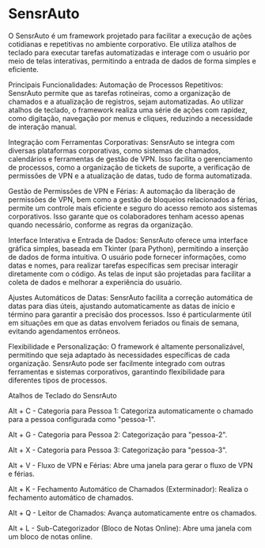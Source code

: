 
# SensrAuto

O SensrAuto é um framework projetado para facilitar a execução de ações cotidianas e repetitivas no ambiente corporativo. Ele utiliza atalhos de teclado para executar tarefas automatizadas e interage com o usuário por meio de telas interativas, permitindo a entrada de dados de forma simples e eficiente.

Principais Funcionalidades:
Automação de Processos Repetitivos: SensrAuto permite que as tarefas rotineiras, como a organização de chamados e a atualização de registros, sejam automatizadas. Ao utilizar atalhos de teclado, o framework realiza uma série de ações com rapidez, como digitação, navegação por menus e cliques, reduzindo a necessidade de interação manual.

Integração com Ferramentas Corporativas: SensrAuto se integra com diversas plataformas corporativas, como sistemas de chamados, calendários e ferramentas de gestão de VPN. Isso facilita o gerenciamento de processos, como a organização de tickets de suporte, a verificação de permissões de VPN e a atualização de datas, tudo de forma automatizada.

Gestão de Permissões de VPN e Férias: A automação da liberação de permissões de VPN, bem como a gestão de bloqueios relacionados a férias, permite um controle mais eficiente e seguro do acesso remoto aos sistemas corporativos. Isso garante que os colaboradores tenham acesso apenas quando necessário, conforme as regras da organização.

Interface Interativa e Entrada de Dados: SensrAuto oferece uma interface gráfica simples, baseada em Tkinter (para Python), permitindo a inserção de dados de forma intuitiva. O usuário pode fornecer informações, como datas e nomes, para realizar tarefas específicas sem precisar interagir diretamente com o código. As telas de input são projetadas para facilitar a coleta de dados e melhorar a experiência do usuário.

Ajustes Automáticos de Datas: SensrAuto facilita a correção automática de datas para dias úteis, ajustando automaticamente as datas de início e término para garantir a precisão dos processos. Isso é particularmente útil em situações em que as datas envolvem feriados ou finais de semana, evitando agendamentos errôneos.

Flexibilidade e Personalização: O framework é altamente personalizável, permitindo que seja adaptado às necessidades específicas de cada organização. SensrAuto pode ser facilmente integrado com outras ferramentas e sistemas corporativos, garantindo flexibilidade para diferentes tipos de processos.

Atalhos de Teclado do SensrAuto

Alt + C - Categoria para Pessoa 1: Categoriza automaticamente o chamado para a pessoa configurada como "pessoa-1".

Alt + G - Categoria para Pessoa 2: Categorização para "pessoa-2".

Alt + X - Categoria para Pessoa 3: Categorização para "pessoa-3".

Alt + V - Fluxo de VPN e Férias: Abre uma janela para gerar o fluxo de VPN e férias.

Alt + K - Fechamento Automático de Chamados (Exterminador): Realiza o fechamento automático de chamados.

Alt + Q - Leitor de Chamados: Avança automaticamente entre os chamados.

Alt + L - Sub-Categorizador (Bloco de Notas Online): Abre uma janela com um bloco de notas online.


